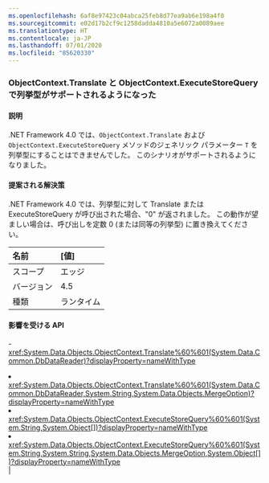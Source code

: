 ```yaml
---
ms.openlocfilehash: 6af8e97423c04abca25feb8d77ea9ab6e198a4f0
ms.sourcegitcommit: e02d17b2cf9c1258dadda4810a5e6072a0089aee
ms.translationtype: HT
ms.contentlocale: ja-JP
ms.lasthandoff: 07/01/2020
ms.locfileid: "85620330"
---
```

### <a name="objectcontexttranslate-and-objectcontextexecutestorequery-now-support-enum-type"></a>ObjectContext.Translate と ObjectContext.ExecuteStoreQuery で列挙型がサポートされるようになった

#### <a name="details"></a>説明

.NET Framework 4.0 では、<code>ObjectContext.Translate</code> および <code>ObjectContext.ExecuteStoreQuery</code> メソッドのジェネリック パラメーター <code>T</code> を列挙型にすることはできませんでした。 このシナリオがサポートされるようになりました。

#### <a name="suggestion"></a>提案される解決策

.NET Framework 4.0 では、列挙型に対して Translate または ExecuteStoreQuery が呼び出された場合、"0" が返されました。 この動作が望ましい場合は、呼び出しを定数 0 (または同等の列挙型) に置き換えてください。

| 名前    | [値]       |
|:--------|:------------|
| スコープ   |エッジ|
|バージョン|4.5|
|種類|ランタイム|

#### <a name="affected-apis"></a>影響を受ける API

-<xref:System.Data.Objects.ObjectContext.Translate%60%601(System.Data.Common.DbDataReader)?displayProperty=nameWithType></li><li><xref:System.Data.Objects.ObjectContext.Translate%60%601(System.Data.Common.DbDataReader,System.String,System.Data.Objects.MergeOption)?displayProperty=nameWithType></li><li><xref:System.Data.Objects.ObjectContext.ExecuteStoreQuery%60%601(System.String,System.Object[])?displayProperty=nameWithType></li><li><xref:System.Data.Objects.ObjectContext.ExecuteStoreQuery%60%601(System.String,System.String,System.Data.Objects.MergeOption,System.Object[])?displayProperty=nameWithType></li></ul>|
